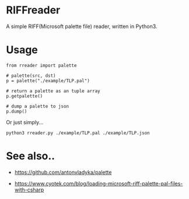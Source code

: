 # RIFFreader
A simple RIFF(Microsoft palette file) reader, written in Python3.

# Usage
```
from rreader import palette

# palette(src, dst)
p = palette("./example/TLP.pal")

# return a palette as an tuple array
p.getpalette()

# dump a palette to json
p.dump()
```

Or just simply...
```
python3 rreader.py ./example/TLP.pal ./example/TLP.json
```
# See also..
* https://github.com/antonvladyka/palette

* https://www.cyotek.com/blog/loading-microsoft-riff-palette-pal-files-with-csharp